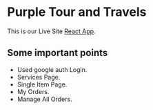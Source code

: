 # Purple Tour and Travels

This is our Live Site [React App](https://github.com/facebook/create-react-app).

## Some important points

- Used google auth Login.
- Services Page.
- Single Item Page.
- My Orders.
- Manage All Orders.